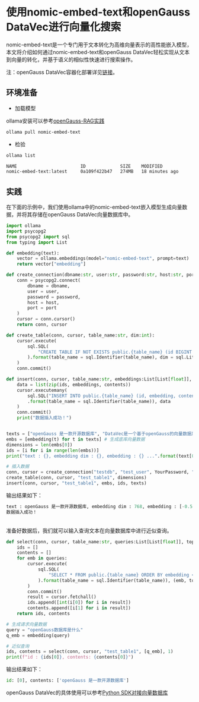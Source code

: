 # 使用nomic-embed-text和openGauss DataVec进行向量化搜索
nomic-embed-text是一个专门用于文本转化为高维向量表示的高性能嵌入模型，本文将介绍如何通过nomic-embed-text和openGauss DataVec轻松实现从文本到向量的转化，并基于语义的相似性快速进行搜索操作。

注：openGauss DataVec容器化部署详见[链接](../../../docs-lite/zh/docs/InstallationGuide/容器镜像安装.md)。
## 环境准备
- 加载模型

ollama安装可以参考[openGauss-RAG实践](openGauss-RAG实践.md)
```bash
ollama pull nomic-embed-text
```
- 检验

```bash
ollama list

NAME                        ID             SIZE    MODIFIED
nomic-embed-text:latest     0a109f422b47   274MB   18 minutes ago
```

## 实践
在下面的示例中，我们使用ollama中的nomic-embed-text嵌入模型生成向量数据，并将其存储在openGauss DataVec向量数据库中。
```python
import ollama
import psycopg2
from psycopg2 import sql
from typing import List

def embedding(text):
    vector = ollama.embeddings(model="nomic-embed-text", prompt=text)
    return vector["embedding"]

def create_connection(dbname:str, user:str, password:str, host:str, port:int):
    conn = psycopg2.connect(
        dbname = dbname,
        user = user,
        password = password,
        host = host,
        port = port
    )
    cursor = conn.cursor()
    return conn, cursor

def create_table(conn, cursor, table_name:str, dim:int):
    cursor.execute(
        sql.SQL(
            "CREATE TABLE IF NOT EXISTS public.{table_name} (id BIGINT PRIMARY KEY, content text, embedding vector({dim}));"
        ).format(table_name = sql.Identifier(table_name), dim = sql.Literal(dim))
    )
    conn.commit()

def insert(conn, cursor, table_name:str, embeddings:List[List[float]], ids:List[int], contents:List[str]):
    data = list(zip(ids, embeddings, contents))
    cursor.executemany(
        sql.SQL("INSERT INTO public.{table_name} (id, embedding, content) VALUES(%s, %s, %s);")
        .format(table_name = sql.Identifier(table_name)), data
    )
    conn.commit()
    print("数据插入成功！")


texts = ["openGauss 是一款开源数据库", "DataVec是一个基于openGauss的向量数据库"]
embs = [embedding(t) for t in texts] # 生成底库向量数据
dimensions = len(embs[0])
ids = [i for i in range(len(embs))]
print("text : {}, embedding dim : {}, embedding : {} ...".format(text[0], dimensions, embs[:10]))

# 插入数据
conn, cursor = create_connection("testdb", "test_user", YourPassword, "localhost", 5432)
create_table(conn, cursor, "test_table1", dimensions)
insert(conn, cursor, "test_table1", embs, ids, texts)
```

输出结果如下：
```python
text : openGauss 是一款开源数据库, embedding dim : 768, embedding : [-0.5359194278717041, 1.3424185514450073, -3.524909734725952, -1.0017194747924805, -0.1950572431087494, 0.28160029649734497, -0.473337858915329, 0.08056074380874634, -0.22012852132320404, -0.9982725977897644] ...
数据插入成功！
```
<br>
准备好数据后，我们就可以输入查询文本在向量数据库中进行近似查询。

```python
def select(conn, cursor, table_name:str, queries:List[List[float]], topk:int):
    ids = []
    contents = []
    for emb in queries:
        cursor.execute(
            sql.SQL(
                "SELECT * FROM public.{table_name} ORDER BY embedding <-> %s::vector LIMIT %s::int;"
            ).format(table_name = sql.Identifier(table_name)), (emb, topk)
        )
        conn.commit()
        result = cursor.fetchall()
        ids.append([int(i[0]) for i in result])
        contents.append([i[1] for i in result])
    return ids, contents

# 生成请求向量数据
query = "openGauss数据库是什么"
q_emb = embedding(query)

# 近似查询
ids, contents = select(conn, cursor, "test_table1", [q_emb], 1)
print(f"id : {ids[0]}, contents: {contents[0]}")
```
输出结果如下：
```python
id: [0], contents: ['openGauss 是一款开源数据库']
```
openGauss DataVec的具体使用可以参考[Python SDK对接向量数据库](integrationPython.md)